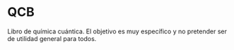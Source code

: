 # QCB
Libro de química cuántica. El objetivo es muy específico y no pretender ser de utilidad general para todos.
